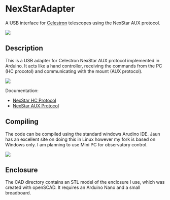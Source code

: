 # NexStarAdapter

A USB interface for [Celestron](https://www.celestron.com/collections/astronomy)
telescopes using the NexStar AUX protocol.

![](images/nexstar_adapter1.jpg)


## Description

This is a USB adapter for Celestron NexStar AUX protocol implemented in Arduino.
It acts like a hand controller, receiving the commands from the PC (HC procotol)
and communicating with the mount (AUX protocol).

![](images/block_diagram.png)

Documentation:

 * [NexStar HC Protocol](http://www.nexstarsite.com/download/manuals/NexStarCommunicationProtocolV1.2.zip)
 * [NexStar AUX Protocol](http://www.paquettefamily.ca/nexstar/NexStar_AUX_Commands_10.pdf)


## Compiling

The code can be compiled using the standard windows Arudino IDE. Jaun has an excellent site on doing this in Linux however my fork is based on Windows only. I am planning to use Mini PC for observatory control. 

![](images/circuit.png)


## Enclosure

The CAD directory contains an STL model of the enclosure I use, which was
created with openSCAD. It requires an Arduino Nano and a small breadboard.
